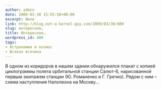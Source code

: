 ```yaml
---
author: admin
date: 2009-03-30 15:55:58+00:00
excerpt: None
link: http://blog.not-a-kernel-guy.com/2009/03/30/480
slug: интересное…
title: Интересное…
wordpress_id: 480
tags:
- Астрономия и космос
- Всякая всячина
---
```


В одном из коридоров в нашем здании обнаружился плакат с копией циклограммы полета орбитальной станции Салют-6, нарисованной первым экипажем станции (Ю. Романенко и Г. Гречко). Рядом с ним – схема наступления Наполеона на Москву...
